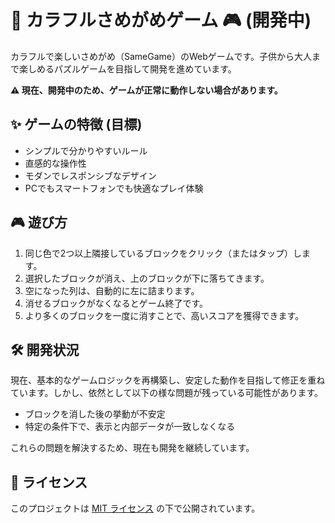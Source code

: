 # 🐠 カラフルさめがめゲーム 🎮 (開発中)

カラフルで楽しいさめがめ（SameGame）のWebゲームです。子供から大人まで楽しめるパズルゲームを目指して開発を進めています。

**⚠️ 現在、開発中のため、ゲームが正常に動作しない場合があります。**

## ✨ ゲームの特徴 (目標)

- シンプルで分かりやすいルール
- 直感的な操作性
- モダンでレスポンシブなデザイン
- PCでもスマートフォンでも快適なプレイ体験

## 🎮 遊び方

1.  同じ色で2つ以上隣接しているブロックをクリック（またはタップ）します。
2.  選択したブロックが消え、上のブロックが下に落ちてきます。
3.  空になった列は、自動的に左に詰まります。
4.  消せるブロックがなくなるとゲーム終了です。
5.  より多くのブロックを一度に消すことで、高いスコアを獲得できます。

## 🛠️ 開発状況

現在、基本的なゲームロジックを再構築し、安定した動作を目指して修正を重ねています。しかし、依然として以下の様な問題が残っている可能性があります。

*   ブロックを消した後の挙動が不安定
*   特定の条件下で、表示と内部データが一致しなくなる

これらの問題を解決するため、現在も開発を継続しています。

## 📄 ライセンス

このプロジェクトは [MIT ライセンス](LICENSE) の下で公開されています。